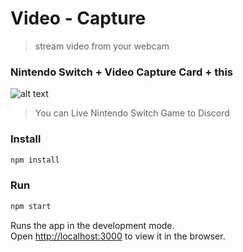 # Video - Capture

>stream video from your webcam

### Nintendo Switch + Video Capture Card + this

![alt text](https://imgur.com/a/FmNyCgO)

>You can Live Nintendo Switch Game to Discord

### Install

```sh
npm install
```

### Run

```sh
npm start
```

Runs the app in the development mode.\
Open [http://localhost:3000](http://localhost:3000) to view it in the browser.
